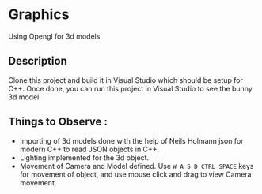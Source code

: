 # Graphics
Using Opengl for 3d models

## Description
Clone this project and build it in Visual Studio which should be setup for C++. Once done, you can run this project in Visual Studio to see the bunny 3d model.

## Things to Observe :
- Importing of 3d models done with the help of Neils Holmann json for modern C++ to read JSON objects in C++.
- Lighting implemented for the 3d object.
- Movement of Camera and Model defined. Use `W A S D CTRL SPACE` keys for movement of object, and use mouse click and drag to view Camera movement.
